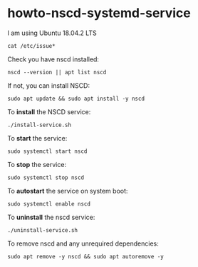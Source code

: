 # howto-nscd-systemd-service

I am using Ubuntu 18.04.2 LTS
```
cat /etc/issue*
```

Check you have nscd installed:

```
nscd --version || apt list nscd
```

If not, you can install NSCD:

```
sudo apt update && sudo apt install -y nscd
```

To **install** the NSCD service:

```
./install-service.sh
```

To **start** the service:

```
sudo systemctl start nscd
```

To **stop** the service:

```
sudo systemctl stop nscd
```

To **autostart** the service on system boot:

```[bash]
sudo systemctl enable nscd
```


To **uninstall** the nscd service:

```[bash]
./uninstall-service.sh
```

To remove nscd and any unrequired dependencies:

```[bash]
sudo apt remove -y nscd && sudo apt autoremove -y
```
